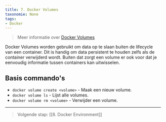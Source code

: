 ```yaml
---
title: 7. Docker Volumes
taxonomie: None
tags:
- Docker
---
```


> Meer informatie over [Docker Volumes](https://docs.docker.com/storage/volumes/)

Docker Volumes worden gebruikt om data op te slaan buiten de lifecycle van een container. Dit is handig om data persistent te houden zelfs als de container verwijderd wordt. Buiten dat zorgt een volume er ook voor dat je eenvoudig informatie tussen containers kan uitwisselen.


## Basis commando's
- `docker volume create <volume>` - Maak een nieuw volume.
- `docker volume ls` - Lijst alle volumes.
- `docker volume rm <volume>` - Verwijder een volume.

---
> Volgende stap: [[8. Docker Environment]]